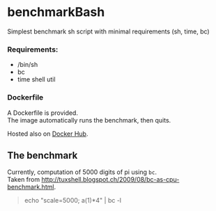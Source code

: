# benchmarkBash
Simplest benchmark sh script with minimal requirements (sh, time, bc)

### Requirements:
* /bin/sh
* bc
* time shell util

### Dockerfile

A Dockerfile is provided.  
The image automatically runs the benchmark, then quits.

Hosted also on [Docker Hub](https://hub.docker.com/r/lgaborini/benchmarkbash/).

## The benchmark

Currently, computation of 5000 digits of pi using `bc`.   
Taken from http://tuxshell.blogspot.ch/2009/08/bc-as-cpu-benchmark.html.

> echo "scale=5000; a(1)*4" | bc -l


